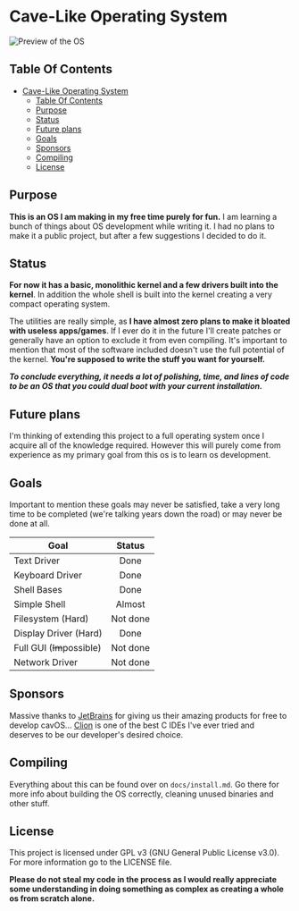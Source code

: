 # Cave-Like Operating System

![Preview of the OS](./docs/preview.png)

## Table Of Contents

- [Cave-Like Operating System](#cave-like-operating-system)
  - [Table Of Contents](#table-of-contents)
  - [Purpose](#purpose)
  - [Status](#status)
  - [Future plans](#future-plans)
  - [Goals](#goals)
  - [Sponsors](#sponsors)
  - [Compiling](#compiling)
  - [License](#license)

## Purpose

**This is an OS I am making in my free time purely for fun.** I am learning a bunch of things about OS development while writing it. I had no plans to make it a public project, but after a few suggestions I decided to do it.

## Status

**For now it has a basic, monolithic kernel and a few drivers built into the kernel**. In addition the whole shell is built into the kernel creating a very compact operating system.

The utilities are really simple, as **I have almost zero plans to make it bloated with useless apps/games**. If I ever do it in the future I'll create patches or generally have an option to exclude it from even compiling. It's important to mention that most of the software included doesn't use the full potential of the kernel. **You're supposed to write the stuff you want for yourself.**

***To conclude everything, it needs a lot of polishing, time, and lines of code to be an OS that you could dual boot with your current installation.***

## Future plans

I'm thinking of extending this project to a full operating system once I acquire all of the knowledge required. However this will purely come from experience as my primary goal from this os is to learn os development.

## Goals

Important to mention these goals may never be satisfied, take a very long time to be completed (we're talking years down the road) or may never be done at all.

| Goal                         | Status   |
| ---------------------------- |:--------:|
| Text Driver                  | Done     |
| Keyboard Driver              | Done     |
| Shell Bases                  | Done     |
| Simple Shell                 | Almost   |
| Filesystem (Hard)            | Not done |
| Display Driver (Hard)        | Done     |
| Full GUI (~~Im~~possible)    | Not done |
| Network Driver               | Not done |

## Sponsors
Massive thanks to [JetBrains](https://www.jetbrains.com/) for giving us their amazing products for free to develop cavOS... [Clion](https://www.jetbrains.com/clion/) is one of the best C IDEs I've ever tried and deserves to be our developer's desired choice. 

## Compiling

Everything about this can be found over on `docs/install.md`. Go there for more info about building the OS correctly, cleaning unused binaries and other stuff.

## License

This project is licensed under GPL v3 (GNU General Public License v3.0). For more information go to the LICENSE file.

**Please do not steal my code in the process as I would really appreciate some understanding in doing something as complex as creating a whole os from scratch alone.**
